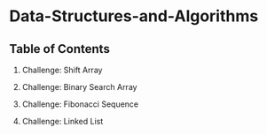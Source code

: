 # Data-Structures-and-Algorithms

## Table of Contents

1. Challenge: Shift Array

2. Challenge: Binary Search Array

3. Challenge: Fibonacci Sequence

4. Challenge: Linked List


